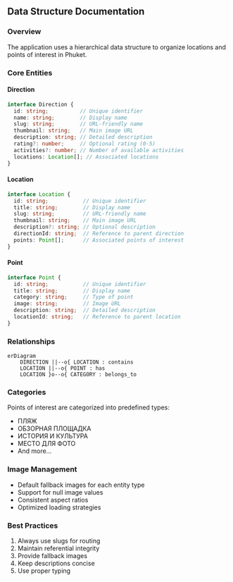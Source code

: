 ## Data Structure Documentation

### Overview
The application uses a hierarchical data structure to organize locations and points of interest in Phuket.

### Core Entities

#### Direction
```typescript
interface Direction {
  id: string;          // Unique identifier
  name: string;        // Display name
  slug: string;        // URL-friendly name
  thumbnail: string;   // Main image URL
  description: string; // Detailed description
  rating?: number;     // Optional rating (0-5)
  activities?: number; // Number of available activities
  locations: Location[]; // Associated locations
}
```

#### Location
```typescript
interface Location {
  id: string;           // Unique identifier
  title: string;        // Display name
  slug: string;         // URL-friendly name
  thumbnail: string;    // Main image URL
  description?: string; // Optional description
  directionId: string;  // Reference to parent direction
  points: Point[];      // Associated points of interest
}
```

#### Point
```typescript
interface Point {
  id: string;           // Unique identifier
  title: string;        // Display name
  category: string;     // Type of point
  image: string;        // Image URL
  description: string;  // Detailed description
  locationId: string;   // Reference to parent location
}
```

### Relationships

```mermaid
erDiagram
    DIRECTION ||--o{ LOCATION : contains
    LOCATION ||--o{ POINT : has
    LOCATION }o--o{ CATEGORY : belongs_to
```

### Categories
Points of interest are categorized into predefined types:
- ПЛЯЖ
- ОБЗОРНАЯ ПЛОЩАДКА
- ИСТОРИЯ И КУЛЬТУРА
- МЕСТО ДЛЯ ФОТО
- And more...

### Image Management
- Default fallback images for each entity type
- Support for null image values
- Consistent aspect ratios
- Optimized loading strategies

### Best Practices
1. Always use slugs for routing
2. Maintain referential integrity
3. Provide fallback images
4. Keep descriptions concise
5. Use proper typing